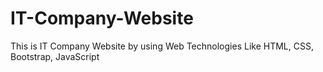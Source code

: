 # IT-Company-Website
This is IT Company Website by using Web Technologies Like HTML, CSS, Bootstrap, JavaScript
